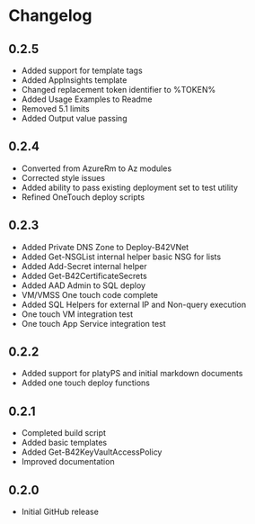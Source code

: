 # Changelog

## 0.2.5

+ Added support for template tags
+ Added AppInsights template
+ Changed replacement token identifier to %TOKEN%
+ Added Usage Examples to Readme
+ Removed 5.1 limits
+ Added Output value passing

## 0.2.4

+ Converted from AzureRm to Az modules
+ Corrected style issues
+ Added ability to pass existing deployment set to test utility
+ Refined OneTouch deploy scripts

## 0.2.3

+ Added Private DNS Zone to Deploy-B42VNet
+ Added Get-NSGList internal helper basic NSG for lists
+ Added Add-Secret internal helper
+ Added Get-B42CertificateSecrets
+ Added AAD Admin to SQL deploy
+ VM/VMSS One touch code complete
+ Added SQL Helpers for external IP and Non-query execution
+ One touch VM integration test
+ One touch App Service integration test

## 0.2.2

+ Added support for platyPS and initial markdown documents
+ Added one touch deploy functions

## 0.2.1

+ Completed build script
+ Added basic templates
+ Added Get-B42KeyVaultAccessPolicy
+ Improved documentation

## 0.2.0

+ Initial GitHub release
